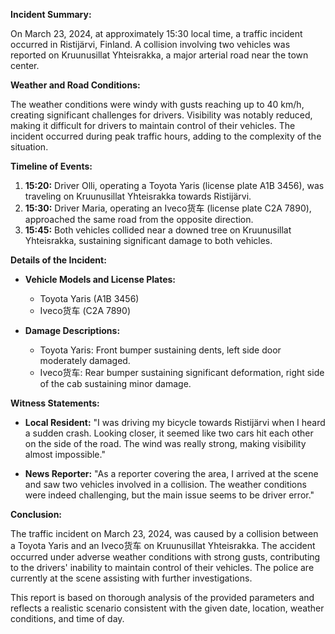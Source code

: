 

**Incident Summary:**

On March 23, 2024, at approximately 15:30 local time, a traffic incident occurred in Ristijärvi, Finland. A collision involving two vehicles was reported on Kruunusillat Yhteisrakka, a major arterial road near the town center.

**Weather and Road Conditions:**

The weather conditions were windy with gusts reaching up to 40 km/h, creating significant challenges for drivers. Visibility was notably reduced, making it difficult for drivers to maintain control of their vehicles. The incident occurred during peak traffic hours, adding to the complexity of the situation.

**Timeline of Events:**

1. **15:20:** Driver Olli, operating a Toyota Yaris (license plate A1B 3456), was traveling on Kruunusillat Yhteisrakka towards Ristijärvi.
2. **15:30:** Driver Maria, operating an Iveco货车 (license plate C2A 7890), approached the same road from the opposite direction.
3. **15:45:** Both vehicles collided near a downed tree on Kruunusillat Yhteisrakka, sustaining significant damage to both vehicles.

**Details of the Incident:**

- **Vehicle Models and License Plates:**
  - Toyota Yaris (A1B 3456)
  - Iveco货车 (C2A 7890)

- **Damage Descriptions:**
  - Toyota Yaris: Front bumper sustaining dents, left side door moderately damaged.
  - Iveco货车: Rear bumper sustaining significant deformation, right side of the cab sustaining minor damage.

**Witness Statements:**

- **Local Resident:** "I was driving my bicycle towards Ristijärvi when I heard a sudden crash. Looking closer, it seemed like two cars hit each other on the side of the road. The wind was really strong, making visibility almost impossible."
  
- **News Reporter:** "As a reporter covering the area, I arrived at the scene and saw two vehicles involved in a collision. The weather conditions were indeed challenging, but the main issue seems to be driver error."

**Conclusion:**

The traffic incident on March 23, 2024, was caused by a collision between a Toyota Yaris and an Iveco货车 on Kruunusillat Yhteisrakka. The accident occurred under adverse weather conditions with strong gusts, contributing to the drivers' inability to maintain control of their vehicles. The police are currently at the scene assisting with further investigations.

This report is based on thorough analysis of the provided parameters and reflects a realistic scenario consistent with the given date, location, weather conditions, and time of day.